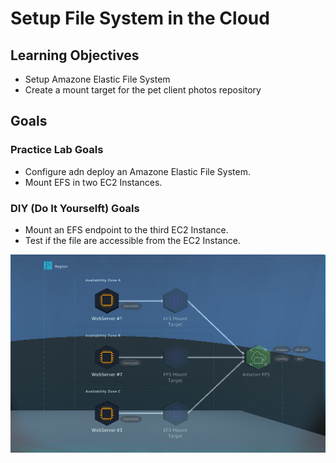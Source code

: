 # Setup File System in the Cloud

## Learning Objectives

- Setup Amazone Elastic File System
- Create a mount target for the pet client photos repository

## Goals

### Practice Lab Goals

- Configure adn deploy an Amazone Elastic File System.
- Mount EFS in two EC2 Instances.

### DIY (Do It Yourselft) Goals

- Mount an EFS endpoint to the third EC2 Instance.
- Test if the file are accessible from the EC2 Instance.

<p align="center"><img src="./assets/file-system-in-the-cloud/01.PNG"></p>
